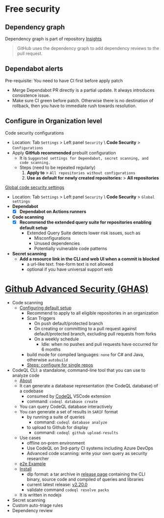 # Free security
## Dependency graph
Dependency graph is part of repository [Insights](../../network/dependencies)
> GitHub uses the dependency graph to add dependency reviews to the pull request.

## Dependabot alerts
Pre-requisite: You need to have CI first before apply patch
- Merge Dependabot PR directly is a partial update. It always introduces consistence issue.
- Make sure CI green before patch. Otherwise there is no destination of rollback, then you have to immediate rush towards resolution.

## Configure in Organization level
Code security configurations
- Location: Tab `Settings` > Left panel `Security` \ **Code Security** > `Configurations`
- Apply **GitHub recommended** prebuilt configuration
  - It is `Suggested settings for Dependabot, secret scanning, and code scanning.`
  - Steps (need to be repeated regularly)
    1. **Apply to** > `All repositories without configurations`
    2. **Use as default for newly created repositories:** > **All repositories**

[Global code security settings](https://github.com/organizations/pbank-test/settings/security_analysis)
- Location: Tab `Settings` > Left panel `Security` \ **Code Security** > `Global settings`
- **Dependabot**
  - [x] **Dependabot on Actions runners**
- **Code scanning**
  - [x] **Recommend the extended query suite for repositories enabling default setup**
    - Extended Query Suite detects lower risk issues, such as
      - Misconfigurations
      - Unused dependencies
      - Potentially vulnerable code patterns
- **Secret scanning**
  - **Add a resource link in the CLI and web UI when a commit is blocked**
    - a url-like text. free-form text is not allowed
    - optional if you have universal support web


# [Github Advanced Security (GHAS)](https://docs.github.com/en/get-started/learning-about-github/about-github-advanced-security)
- Code scanning
  - [Configuring default setup](https://docs.github.com/en/code-security/code-scanning/enabling-code-scanning/configuring-default-setup-for-code-scanning)
    - Recommend to apply to all eligible repositories in an organization
    - Scan Triggers
      - On push default/protected branch
      - On creating or committing to a pull request against default/protected branch, excluding pull requests from forks
      - On a weekly schedule
        - Idle: when no pushes and pull requests have occurred for 6 months
    - build mode for compiled languages: `none` for C# and Java, otherwise `autobuild`
    - [Steps: configure for single repos](https://docs.github.com/en/code-security/code-scanning/enabling-code-scanning/configuring-default-setup-for-code-scanning#configuring-default-setup-for-a-repository)
- CodeQL CLI: a standalone, command-line tool that you can use to analyze code
  - [About](https://docs.github.com/en/code-security/codeql-cli/getting-started-with-the-codeql-cli/about-the-codeql-cli)
  - It can generate a database representation (the CodeQL database) of a codebase
    - consumed by [CodeQL](https://marketplace.visualstudio.com/items?itemName=GitHub.vscode-codeql) VSCode extension
    - command: `codeql database create`
  - You can query CodeQL database interactively
  - You can generate a set of results in `SARIF` format
    - by running a suite of queries
      - command: `codeql database analyze`
    - to upload to Github for display
      - command: `codeql github upload-results`
  - Use cases
    - offline on-prem environment
    - Use CodeQL on 3rd-party CI systems including Azure DevOps
    - Advanced code scanning: write your own query as security researcher
  - [e2e Example](https://docs.github.com/en/code-security/codeql-cli/getting-started-with-the-codeql-cli/about-the-codeql-cli#example-ci-configuration-for-codeql-analysis)
  - [Install](https://docs.github.com/en/code-security/codeql-cli/getting-started-with-the-codeql-cli/setting-up-the-codeql-cli)
    - dlp format: a tar archive in [release page](https://github.com/github/codeql-action/releases) containing the CLI binary, source code and compiled of queries and libraries
    - current latest release: [v2.20.0](https://github.com/github/codeql-action/releases/tag/codeql-bundle-v2.20.0)
    - validate command `codeql resolve packs`
  - It is written in nodejs
- Secret scanning
- Custom auto-triage rules
- Dependency review 
